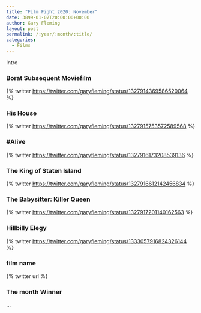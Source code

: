```yaml
---
title: "Film Fight 2020: November"
date: 3899-01-07T20:00:00+00:00
author: Gary Fleming
layout: post
permalink: /:year/:month/:title/
categories:
  - Films
---
```


Intro

### Borat Subsequent Moviefilm

{% twitter https://twitter.com/garyfleming/status/1327914369586520064 %}

### His House

{% twitter https://twitter.com/garyfleming/status/1327915753572589568 %}

### #Alive

{% twitter https://twitter.com/garyfleming/status/1327916173208539136 %}

### The King of Staten Island

{% twitter https://twitter.com/garyfleming/status/1327916612142456834 %}

### The Babysitter: Killer Queen

{% twitter https://twitter.com/garyfleming/status/1327917201140162563 %}

### Hillbilly Elegy

{% twitter https://twitter.com/garyfleming/status/1333057916824326144 %}

### film name

{% twitter url %}


### The month Winner

...
